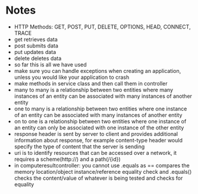 # Notes
- HTTP Methods: GET, POST, PUT, DELETE, OPTIONS, HEAD, CONNECT, TRACE
- get retrieves data
- post submits data
- put updates data
- delete deletes data
- so far this is all we have used
- make sure you can handle exceptions when creating an application, unless you would like your application to crash
- make methods in service class and then call them in controller
- many to many is a relationship between two entities where many instances of an entity can be associated with many instances of another entity
- one to many is a relationship between two entities where one instance of an entity can be associated with many instances of another entity
- on to one is a relationship between two entities where one instance of an entity can only be associated with one instance of the other entity
- response header is sent by server to client and provides additional information about response, for example content-type header would specify the type of content that the server is sending
- uri is to identify resources that can be accessed over a network, it requires a scheme(http://) and a path(/{id})
- in computeresultcontroller: you cannot use .equals as == compares the memory location/object instance/reference equality check and .equals() checks the content/value of whatever is being tested and checks for equality

